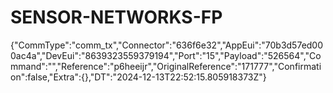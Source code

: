 # SENSOR-NETWORKS-FP

{"CommType":"comm_tx","Connector":"636f6e32","AppEui":"70b3d57ed000ac4a","DevEui":"8639323559379194","Port":"15","Payload":"526564","Command":"","Reference":"p6heeijr","OriginalReference":"171777","Confirmation":false,"Extra":{},"DT":"2024-12-13T22:52:15.805918373Z"}
